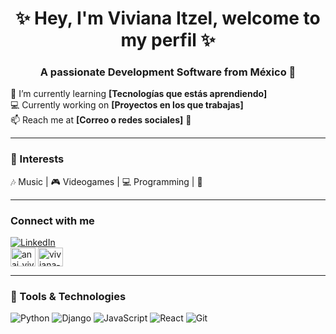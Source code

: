 <h1 align="center">✨ Hey, I'm Viviana Itzel, welcome to my perfil ✨</h1>
<h3 align="center">A passionate Development Software from México 🌸</h3>

🌱 I’m currently learning **[Tecnologías que estás aprendiendo]**  
💻 Currently working on **[Proyectos en los que trabajas]**  
📫 Reach me at **[Correo o redes sociales]** 💌  

---

### 🌷 Interests  
🎶 Music | 🎮 Videogames | 💻 Programming | 🚶   

---

###  Connect with me  
[![LinkedIn](https://img.shields.io/badge/LinkedIn-0077B5?style=for-the-badge&logo=linkedin&logoColor=white)](https://www.linkedin.com/in/viviana-itzel-cruz-de-jesus-32934b253)  
<a href="https://instagram.com/anai_vivv" target="blank"><img align="center" src="https://raw.githubusercontent.com/rahuldkjain/github-profile-readme-generator/master/src/images/icons/Social/instagram.svg" alt="anai_vivv" height="30" width="40" /></a>
<a href="https://www.linkedin.com/in/viviana-itzel-cruz-de-jesus-32934b253" target="blank"><img align="center" src="https://raw.githubusercontent.com/rahuldkjain/github-profile-readme-generator/master/src/images/icons/Social/linkedin.svg" alt="viviana-itzel-cruz-de-jesus-32934b253" height="30" width="40" />
</a>


---

### 🌸 Tools & Technologies  
![Python](https://img.shields.io/badge/Python-3776AB?style=for-the-badge&logo=python&logoColor=white)
![Django](https://img.shields.io/badge/Django-092E20?style=for-the-badge&logo=django&logoColor=white)
![JavaScript](https://img.shields.io/badge/JavaScript-F7DF1E?style=for-the-badge&logo=javascript&logoColor=black)
![React](https://img.shields.io/badge/React-20232A?style=for-the-badge&logo=react&logoColor=61DAFB)
![Git](https://img.shields.io/badge/Git-F05032?style=for-the-badge&logo=git&logoColor=white)
